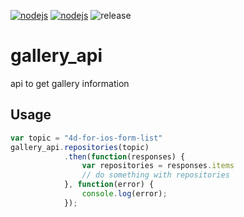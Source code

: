 [![nodejs](https://github.com/4d-for-mobile/gallery_api/workflows/build-test/badge.svg)](https://github.com/4d-for-mobile/gallery_api/actions?workflow=build-test)
[![nodejs](https://github.com/4d-for-mobile/gallery_api/workflows/publish-gpr-npm/badge.svg)](https://github.com/4d-for-mobile/gallery_api/actions?workflow=publish-gpr-npm)
![release](https://img.shields.io/github/v/release/4d-for-mobile/gallery_api)

# gallery_api
api to get gallery information

## Usage

```js
var topic = "4d-for-ios-form-list"
gallery_api.repositories(topic)
            .then(function(responses) {
                var repositories = responses.items
                // do something with repositories
            }, function(error) {
                console.log(error);
            });
```
